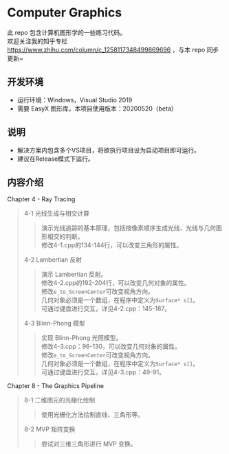 Computer Graphics
=======
此 repo 包含计算机图形学的一些练习代码。<br>
欢迎关注我的知乎专栏 https://www.zhihu.com/column/c_1258117348499869696 ，与本 repo 同步更新~

开发环境
-------
* 运行环境：Windows，Visual Studio 2019
* 需要 EasyX 图形库，本项目使用版本：20200520（beta）

说明
-------
* 解决方案内包含多个VS项目，将欲执行项目设为启动项目即可运行。
* 建议在Release模式下运行。

内容介绍
-------
Chapter 4 - Ray Tracing
>4-1 光线生成与相交计算
>>演示光线追踪的基本原理，包括按像素顺序生成光线、光线与几何图形相交的判断。<br>
>>修改4-1.cpp的134-144行，可以改变三角形的属性。
>
>4-2 Lambertian 反射
>>演示 Lambertian 反射。<br>
>>修改4-2.cpp的192-204行，可以改变几何对象的属性。<br>
>>修改<code>e_to_ScreenCenter</code>可改变视角方向。<br>
>>几何对象必须是一个数组，在程序中定义为<code>Surface* s[]</code>。<br>
>>可通过键盘进行交互，详见4-2.cpp：145-187。
>
>4-3 Blinn-Phong 模型
>>实现 Blinn-Phong 光照模型。<br>
>>修改4-3.cpp：96-130，可以改变几何对象的属性。<br>
>>修改<code>e_to_ScreenCenter</code>可改变视角方向。<br>
>>几何对象必须是一个数组，在程序中定义为<code>Surface* s[]</code>。<br>
>>可通过键盘进行交互，详见4-3.cpp：49-91。

Chapter 8 - The Graphics Pipeline
>8-1 二维图元的光栅化绘制
>>使用光栅化方法绘制直线、三角形等。
>
>8-2 MVP 矩阵变换
>>尝试对三维三角形进行 MVP 变换。
